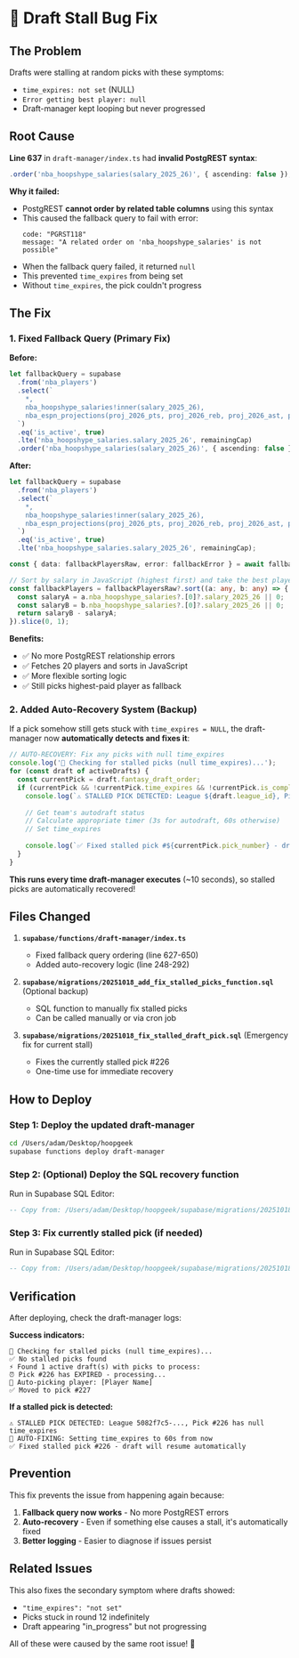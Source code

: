 # 🐛 Draft Stall Bug Fix

## The Problem

Drafts were stalling at random picks with these symptoms:
- `time_expires: not set` (NULL)
- `Error getting best player: null`
- Draft-manager kept looping but never progressed

## Root Cause

**Line 637** in `draft-manager/index.ts` had **invalid PostgREST syntax**:

```typescript
.order('nba_hoopshype_salaries(salary_2025_26)', { ascending: false });
```

**Why it failed:**
- PostgREST **cannot order by related table columns** using this syntax
- This caused the fallback query to fail with error:
  ```
  code: "PGRST118"
  message: "A related order on 'nba_hoopshype_salaries' is not possible"
  ```
- When the fallback query failed, it returned `null`
- This prevented `time_expires` from being set
- Without `time_expires`, the pick couldn't progress

## The Fix

### 1. Fixed Fallback Query (Primary Fix)

**Before:**
```typescript
let fallbackQuery = supabase
  .from('nba_players')
  .select(`
    *,
    nba_hoopshype_salaries!inner(salary_2025_26),
    nba_espn_projections(proj_2026_pts, proj_2026_reb, proj_2026_ast, proj_2026_gp)
  `)
  .eq('is_active', true)
  .lte('nba_hoopshype_salaries.salary_2025_26', remainingCap)
  .order('nba_hoopshype_salaries(salary_2025_26)', { ascending: false }); // ❌ BROKEN
```

**After:**
```typescript
let fallbackQuery = supabase
  .from('nba_players')
  .select(`
    *,
    nba_hoopshype_salaries!inner(salary_2025_26),
    nba_espn_projections(proj_2026_pts, proj_2026_reb, proj_2026_ast, proj_2026_gp)
  `)
  .eq('is_active', true)
  .lte('nba_hoopshype_salaries.salary_2025_26', remainingCap);

const { data: fallbackPlayersRaw, error: fallbackError } = await fallbackQuery.limit(20);

// Sort by salary in JavaScript (highest first) and take the best player
const fallbackPlayers = fallbackPlayersRaw?.sort((a: any, b: any) => {
  const salaryA = a.nba_hoopshype_salaries?.[0]?.salary_2025_26 || 0;
  const salaryB = b.nba_hoopshype_salaries?.[0]?.salary_2025_26 || 0;
  return salaryB - salaryA;
}).slice(0, 1);
```

**Benefits:**
- ✅ No more PostgREST relationship errors
- ✅ Fetches 20 players and sorts in JavaScript
- ✅ More flexible sorting logic
- ✅ Still picks highest-paid player as fallback

### 2. Added Auto-Recovery System (Backup)

If a pick somehow still gets stuck with `time_expires = NULL`, the draft-manager now **automatically detects and fixes it**:

```typescript
// AUTO-RECOVERY: Fix any picks with null time_expires
console.log('🔧 Checking for stalled picks (null time_expires)...');
for (const draft of activeDrafts) {
  const currentPick = draft.fantasy_draft_order;
  if (currentPick && !currentPick.time_expires && !currentPick.is_completed) {
    console.log(`⚠️ STALLED PICK DETECTED: League ${draft.league_id}, Pick #${currentPick.pick_number}`);
    
    // Get team's autodraft status
    // Calculate appropriate timer (3s for autodraft, 60s otherwise)
    // Set time_expires
    
    console.log(`✅ Fixed stalled pick #${currentPick.pick_number} - draft will resume automatically`);
  }
}
```

**This runs every time draft-manager executes** (~10 seconds), so stalled picks are automatically recovered!

## Files Changed

1. **`supabase/functions/draft-manager/index.ts`**
   - Fixed fallback query ordering (line 627-650)
   - Added auto-recovery logic (line 248-292)

2. **`supabase/migrations/20251018_add_fix_stalled_picks_function.sql`** (Optional backup)
   - SQL function to manually fix stalled picks
   - Can be called manually or via cron job

3. **`supabase/migrations/20251018_fix_stalled_draft_pick.sql`** (Emergency fix for current stall)
   - Fixes the currently stalled pick #226
   - One-time use for immediate recovery

## How to Deploy

### Step 1: Deploy the updated draft-manager
```bash
cd /Users/adam/Desktop/hoopgeek
supabase functions deploy draft-manager
```

### Step 2: (Optional) Deploy the SQL recovery function
Run in Supabase SQL Editor:
```sql
-- Copy from: /Users/adam/Desktop/hoopgeek/supabase/migrations/20251018_add_fix_stalled_picks_function.sql
```

### Step 3: Fix currently stalled pick (if needed)
Run in Supabase SQL Editor:
```sql
-- Copy from: /Users/adam/Desktop/hoopgeek/supabase/migrations/20251018_fix_stalled_draft_pick.sql
```

## Verification

After deploying, check the draft-manager logs:

**Success indicators:**
```
🔧 Checking for stalled picks (null time_expires)...
✅ No stalled picks found
⚡ Found 1 active draft(s) with picks to process:
⏰ Pick #226 has EXPIRED - processing...
🤖 Auto-picking player: [Player Name]
✅ Moved to pick #227
```

**If a stalled pick is detected:**
```
⚠️ STALLED PICK DETECTED: League 5082f7c5-..., Pick #226 has null time_expires
🔧 AUTO-FIXING: Setting time_expires to 60s from now
✅ Fixed stalled pick #226 - draft will resume automatically
```

## Prevention

This fix prevents the issue from happening again because:

1. **Fallback query now works** - No more PostgREST errors
2. **Auto-recovery** - Even if something else causes a stall, it's automatically fixed
3. **Better logging** - Easier to diagnose if issues persist

## Related Issues

This also fixes the secondary symptom where drafts showed:
- `"time_expires": "not set"`
- Picks stuck in round 12 indefinitely
- Draft appearing "in_progress" but not progressing

All of these were caused by the same root issue! 🎯

